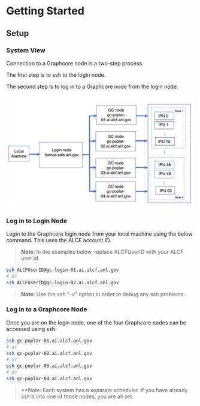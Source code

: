 # Getting Started

## Setup

### System View

Connection to a Graphcore node is a two-step process.

The first step is to ssh to the login node.

The second step is to log in to a Graphcore node from the login node.

![Graphcore System View](files/graphcore_login.jpg "Graphcore System View")

### Log in to Login Node

Login to the Graphcore login node from your local machine using the below command. This uses the ALCF account ID.

> **Note**:  In the examples below, replace ALCFUserID with your ALCF user id.

```bash
ssh ALCFUserID@gc-login-01.ai.alcf.anl.gov
# or
ssh ALCFUserID@gc-login-02.ai.alcf.anl.gov
```

> **Note**: Use the ssh "-v" option in order to debug any ssh problems.

### Log in to a Graphcore Node

Once you are on the login node, one of the four Graphcore nodes can be accessed using ssh.

```bash
ssh gc-poplar-01.ai.alcf.anl.gov
# or
ssh gc-poplar-02.ai.alcf.anl.gov
# or
ssh gc-poplar-03.ai.alcf.anl.gov
# or
ssh gc-poplar-04.ai.alcf.anl.gov
```

> **Note: Each system has a separate scheduler.  If you have already
ssh'd into one of those nodes, you are all set.
